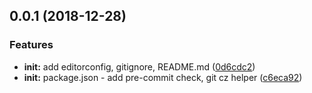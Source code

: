 <a name="0.0.1"></a>
## 0.0.1 (2018-12-28)


### Features

* **init:** add editorconfig, gitignore, README.md ([0d6cdc2](https://github.com/borenXue/eslint-plugin-sharp-monkey/commit/0d6cdc2))
* **init:** package.json - add pre-commit check, git cz helper ([c6eca92](https://github.com/borenXue/eslint-plugin-sharp-monkey/commit/c6eca92))